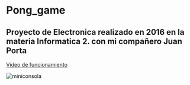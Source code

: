 # Pong_game
Proyecto de Electronica realizado en 2016
en la materia Informatica 2.
con mi compañero Juan Porta
---
[Video de funcionamiento](https://www.youtube.com/watch?v=9P0lY0uX40o)

![miniconsola](https://www.facebook.com/photo/?fbid=10211561565057744&set=ms.c.eJxNyMERACAMArCNPNBS6P6L~_dQ8Q2xSTfXBuEeLb2ps~%3BCPIrvontPu8ccIguSPyEe4~-.bps.a.10211561356012518)
